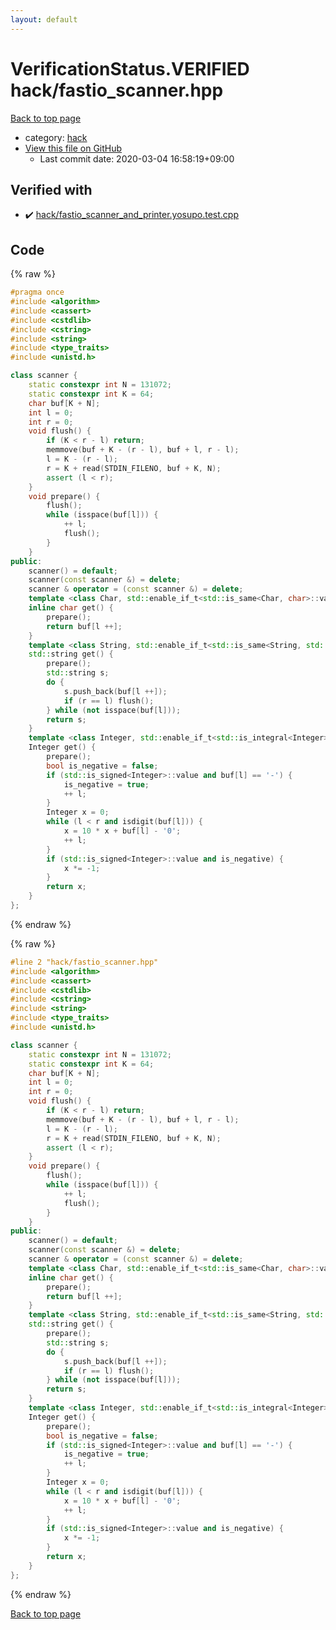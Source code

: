 ```yaml
---
layout: default
---
```


<!-- mathjax config similar to math.stackexchange -->
<script type="text/javascript" async
  src="https://cdnjs.cloudflare.com/ajax/libs/mathjax/2.7.5/MathJax.js?config=TeX-MML-AM_CHTML">
</script>
<script type="text/x-mathjax-config">
  MathJax.Hub.Config({
    TeX: { equationNumbers: { autoNumber: "AMS" }},
    tex2jax: {
      inlineMath: [ ['$','$'] ],
      processEscapes: true
    },
    "HTML-CSS": { matchFontHeight: false },
    displayAlign: "left",
    displayIndent: "2em"
  });
</script>

<script type="text/javascript" src="https://cdnjs.cloudflare.com/ajax/libs/jquery/3.4.1/jquery.min.js"></script>
<script src="https://cdn.jsdelivr.net/npm/jquery-balloon-js@1.1.2/jquery.balloon.min.js" integrity="sha256-ZEYs9VrgAeNuPvs15E39OsyOJaIkXEEt10fzxJ20+2I=" crossorigin="anonymous"></script>
<script type="text/javascript" src="../../assets/js/copy-button.js"></script>
<link rel="stylesheet" href="../../assets/css/copy-button.css" />


# VerificationStatus.VERIFIED hack/fastio_scanner.hpp

<a href="../../index.html">Back to top page</a>

* category: <a href="../../index.html#d78b6f30225cdc811adfe8d4e7c9fd34">hack</a>
* <a href="{{ site.github.repository_url }}/blob/master/hack/fastio_scanner.hpp">View this file on GitHub</a>
    - Last commit date: 2020-03-04 16:58:19+09:00




## Verified with

* :heavy_check_mark: <a href="../../verify/hack/fastio_scanner_and_printer.yosupo.test.cpp.html">hack/fastio_scanner_and_printer.yosupo.test.cpp</a>


## Code

<a id="unbundled"></a>
{% raw %}
```cpp
#pragma once
#include <algorithm>
#include <cassert>
#include <cstdlib>
#include <cstring>
#include <string>
#include <type_traits>
#include <unistd.h>

class scanner {
    static constexpr int N = 131072;
    static constexpr int K = 64;
    char buf[K + N];
    int l = 0;
    int r = 0;
    void flush() {
        if (K < r - l) return;
        memmove(buf + K - (r - l), buf + l, r - l);
        l = K - (r - l);
        r = K + read(STDIN_FILENO, buf + K, N);
        assert (l < r);
    }
    void prepare() {
        flush();
        while (isspace(buf[l])) {
            ++ l;
            flush();
        }
    }
public:
    scanner() = default;
    scanner(const scanner &) = delete;
    scanner & operator = (const scanner &) = delete;
    template <class Char, std::enable_if_t<std::is_same<Char, char>::value, int> = 0>
    inline char get() {
        prepare();
        return buf[l ++];
    }
    template <class String, std::enable_if_t<std::is_same<String, std::string>::value, int> = 0>
    std::string get() {
        prepare();
        std::string s;
        do {
            s.push_back(buf[l ++]);
            if (r == l) flush();
        } while (not isspace(buf[l]));
        return s;
    }
    template <class Integer, std::enable_if_t<std::is_integral<Integer>::value, int> = 0>
    Integer get() {
        prepare();
        bool is_negative = false;
        if (std::is_signed<Integer>::value and buf[l] == '-') {
            is_negative = true;
            ++ l;
        }
        Integer x = 0;
        while (l < r and isdigit(buf[l])) {
            x = 10 * x + buf[l] - '0';
            ++ l;
        }
        if (std::is_signed<Integer>::value and is_negative) {
            x *= -1;
        }
        return x;
    }
};

```
{% endraw %}

<a id="bundled"></a>
{% raw %}
```cpp
#line 2 "hack/fastio_scanner.hpp"
#include <algorithm>
#include <cassert>
#include <cstdlib>
#include <cstring>
#include <string>
#include <type_traits>
#include <unistd.h>

class scanner {
    static constexpr int N = 131072;
    static constexpr int K = 64;
    char buf[K + N];
    int l = 0;
    int r = 0;
    void flush() {
        if (K < r - l) return;
        memmove(buf + K - (r - l), buf + l, r - l);
        l = K - (r - l);
        r = K + read(STDIN_FILENO, buf + K, N);
        assert (l < r);
    }
    void prepare() {
        flush();
        while (isspace(buf[l])) {
            ++ l;
            flush();
        }
    }
public:
    scanner() = default;
    scanner(const scanner &) = delete;
    scanner & operator = (const scanner &) = delete;
    template <class Char, std::enable_if_t<std::is_same<Char, char>::value, int> = 0>
    inline char get() {
        prepare();
        return buf[l ++];
    }
    template <class String, std::enable_if_t<std::is_same<String, std::string>::value, int> = 0>
    std::string get() {
        prepare();
        std::string s;
        do {
            s.push_back(buf[l ++]);
            if (r == l) flush();
        } while (not isspace(buf[l]));
        return s;
    }
    template <class Integer, std::enable_if_t<std::is_integral<Integer>::value, int> = 0>
    Integer get() {
        prepare();
        bool is_negative = false;
        if (std::is_signed<Integer>::value and buf[l] == '-') {
            is_negative = true;
            ++ l;
        }
        Integer x = 0;
        while (l < r and isdigit(buf[l])) {
            x = 10 * x + buf[l] - '0';
            ++ l;
        }
        if (std::is_signed<Integer>::value and is_negative) {
            x *= -1;
        }
        return x;
    }
};

```
{% endraw %}

<a href="../../index.html">Back to top page</a>

